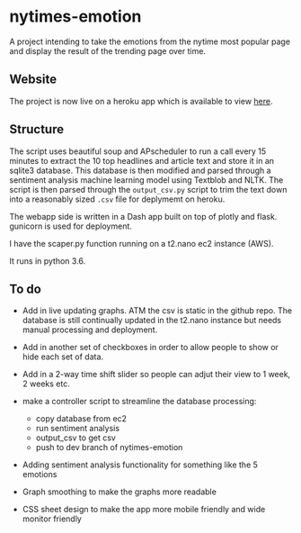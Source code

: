 # nytimes-emotion

A project intending to take the emotions from the nytime most popular page and display the result of the trending page over time.

## Website

The project is now live on a heroku app which is available to view [here](https://nytimes-emotion.herokuapp.com/).

## Structure
The script uses beautiful soup and APscheduler to run a call every 15 minutes to extract the 10 top headlines and article text and store it in an sqlite3 database. This database is then modified and parsed through a sentiment analysis machine learning model using Textblob and NLTK. The script is then parsed through the `output_csv.py` script to trim the text down into a reasonably sized `.csv` file for deplymemt on heroku.

The webapp side is written in a Dash app built on top of plotly and flask. gunicorn is used for deployment.

I have the scaper.py function running on a t2.nano ec2 instance (AWS).

It runs in python 3.6.

## To do

* Add in live updating graphs. ATM the csv is static in the github repo. The database is still continually updated in the t2.nano instance but needs manual processing and deployment.

* Add in another set of checkboxes in order to allow people to show or hide each set of data.

* Add in a 2-way time shift slider so people can adjut their view to 1 week, 2 weeks etc.

* make a controller script to streamline the database processing:
  * copy database from ec2
  * run sentiment analysis
  * output_csv to get csv
  * push to dev branch of nytimes-emotion

* Adding sentiment analysis functionality for something like the 5 emotions

* Graph smoothing to make the graphs more readable

* CSS sheet design to make the app more mobile friendly and wide monitor friendly
